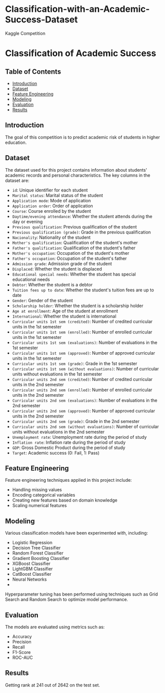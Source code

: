 # Classification-with-an-Academic-Success-Dataset
Kaggle Competition

 

# Classification of Academic Success

## Table of Contents
- [Introduction](#introduction)
- [Dataset](#dataset)
- [Feature Engineering](#feature-engineering)
- [Modeling](#modeling)
- [Evaluation](#evaluation)
- [Results](#results)
  

## Introduction
 The goal of this competition is to predict academic risk of students in higher education.

## Dataset
The dataset used for this project contains information about students' academic records and personal characteristics. The key columns in the dataset are:

- `id`: Unique identifier for each student
- `Marital status`: Marital status of the student
- `Application mode`: Mode of application
- `Application order`: Order of application
- `Course`: Course enrolled by the student
- `Daytime/evening attendance`: Whether the student attends during the day or evening
- `Previous qualification`: Previous qualification of the student
- `Previous qualification (grade)`: Grade in the previous qualification
- `Nacionality`: Nationality of the student
- `Mother's qualification`: Qualification of the student's mother
- `Father's qualification`: Qualification of the student's father
- `Mother's occupation`: Occupation of the student's mother
- `Father's occupation`: Occupation of the student's father
- `Admission grade`: Admission grade of the student
- `Displaced`: Whether the student is displaced
- `Educational special needs`: Whether the student has special educational needs
- `Debtor`: Whether the student is a debtor
- `Tuition fees up to date`: Whether the student's tuition fees are up to date
- `Gender`: Gender of the student
- `Scholarship holder`: Whether the student is a scholarship holder
- `Age at enrollment`: Age of the student at enrollment
- `International`: Whether the student is international
- `Curricular units 1st sem (credited)`: Number of credited curricular units in the 1st semester
- `Curricular units 1st sem (enrolled)`: Number of enrolled curricular units in the 1st semester
- `Curricular units 1st sem (evaluations)`: Number of evaluations in the 1st semester
- `Curricular units 1st sem (approved)`: Number of approved curricular units in the 1st semester
- `Curricular units 1st sem (grade)`: Grade in the 1st semester
- `Curricular units 1st sem (without evaluations)`: Number of curricular units without evaluations in the 1st semester
- `Curricular units 2nd sem (credited)`: Number of credited curricular units in the 2nd semester
- `Curricular units 2nd sem (enrolled)`: Number of enrolled curricular units in the 2nd semester
- `Curricular units 2nd sem (evaluations)`: Number of evaluations in the 2nd semester
- `Curricular units 2nd sem (approved)`: Number of approved curricular units in the 2nd semester
- `Curricular units 2nd sem (grade)`: Grade in the 2nd semester
- `Curricular units 2nd sem (without evaluations)`: Number of curricular units without evaluations in the 2nd semester
- `Unemployment rate`: Unemployment rate during the period of study
- `Inflation rate`: Inflation rate during the period of study
- `GDP`: Gross Domestic Product during the period of study
- `Target`: Academic success (0: Fail, 1: Pass)
 

## Feature Engineering
Feature engineering techniques applied in this project include:

- Handling missing values
- Encoding categorical variables
- Creating new features based on domain knowledge
- Scaling numerical features

## Modeling
Various classification models have been experimented with, including:

- Logistic Regression
- Decision Tree Classifier
- Random Forest Classifier
- Gradient Boosting Classifier
- XGBoost Classifier
- LightGBM Classifier
- CatBoost Classifier
- Neural Networks
- 

Hyperparameter tuning has been performed using techniques such as Grid Search and Random Search to optimize model performance.

## Evaluation
The models are evaluated using metrics such as:

- Accuracy
- Precision
- Recall
- F1-Score
- ROC-AUC

## Results
Getting rank at 241 out of 2642 on the test set.

 
